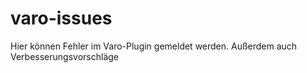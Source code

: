 # varo-issues
Hier können Fehler im Varo-Plugin gemeldet werden. Außerdem auch Verbesserungsvorschläge
